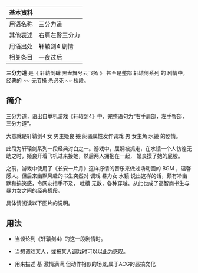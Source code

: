 |  **基本资料**  ||
|---|---|
|用语名称  |  三分力道   |
|其他表述  |  右肩左臀三分力   |
|用语出处  |  轩辕剑4  剧情   |
|相关条目  |  一夜过后   |
  
**三分力道** 是《  轩辕剑肆 黑龙舞兮云飞扬  》  甚至是整部  轩辕剑系列  的  剧情中，经典的 ~~ 无节操  杀必死  ~~ 桥段。

##  简介

三分力道，语出自单机游戏《轩辕剑4》中，完整语句为“右手肩部，左手臀部，三分力道”。

大意就是轩辕剑4  女  男主姬良 ~~娘~~ 闷骚属性发作调戏  男  女主角  水镜  的剧情。

此段为轩辕剑系列一段经典对白之一。游戏中，屈娴被抓走，在水镜一个人彷徨无助之时，姬良开着飞机过来接她，然后两人拥抱在一起，  姬良摸了她的屁股。

之前，游戏中使用了《长安一片月》这样抒情的音乐来做过场动画的  BGM  ，温馨感人。但后来幽默风趣的书生突然对  调戏  暴力女  水镜
说出这样的话，颇有冷幽默和搞笑感，令网友措手不及，  吐槽  无数，各种穿越。从此也成了高智商书生与暴力女之间的经典桥段。

具体请阅读以下图片的说明。

  

##  用法

  * 当谈论到《轩辕剑4》的这一段剧情时。 

  * 当想调戏某人，或被某人调戏时可以以此为感叹。 

  * 用来描述 ~~基~~ 激情满满,但动作相似的场景,属于ACG的恶搞文化 